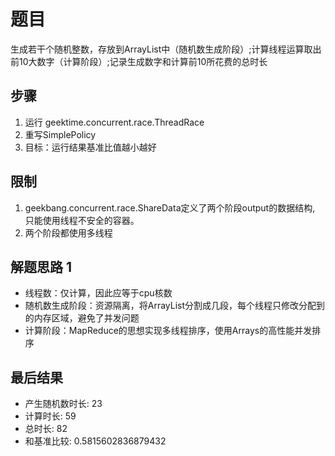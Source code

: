 # 题目

生成若干个随机整数，存放到ArrayList中（随机数生成阶段）;计算线程运算取出前10大数字（计算阶段）;记录生成数字和计算前10所花费的总时长

## 步骤

1. 运行 geektime.concurrent.race.ThreadRace
2. 重写SimplePolicy
3. 目标：运行结果基准比值越小越好

## 限制

1. geekbang.concurrent.race.ShareData定义了两个阶段output的数据结构, 只能使用线程不安全的容器。
2. 两个阶段都使用多线程

## 解题思路 1

- 线程数：仅计算，因此应等于cpu核数
- 随机数生成阶段：资源隔离，将ArrayList分割成几段，每个线程只修改分配到的内存区域，避免了并发问题
- 计算阶段：MapReduce的思想实现多线程排序，使用Arrays的高性能并发排序

## 最后结果

- 产生随机数时长: 23
- 计算时长: 59
- 总时长: 82
- 和基准比较: 0.5815602836879432